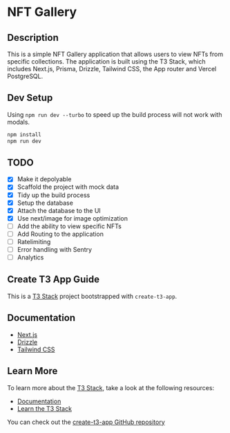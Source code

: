 # NFT Gallery 

## Description

This is a simple NFT Gallery application that allows users to view NFTs from specific collections. The application is built using the T3 Stack, which includes Next.js, Prisma, Drizzle, Tailwind CSS, the App router and Vercel PostgreSQL.


## Dev Setup
Using `npm run dev --turbo` to speed up the build process will not work with modals. 

```bash 
npm install
npm run dev
```

## TODO 

- [x] Make it depolyable
- [x] Scaffold the project with mock data
- [x] Tidy up the build process
- [x] Setup the database
- [x] Attach the database to the UI 
- [x] Use next/image for image optimization
- [ ] Add the ability to view specific NFTs 
- [ ] Add Routing to the application
- [ ] Ratelimiting 
- [ ] Error handling with Sentry
- [ ] Analytics

## Create T3 App Guide 

This is a [T3 Stack](https://create.t3.gg/) project bootstrapped with `create-t3-app`.

## Documentation

- [Next.js](https://nextjs.org)
- [Drizzle](https://orm.drizzle.team)
- [Tailwind CSS](https://tailwindcss.com)


## Learn More

To learn more about the [T3 Stack](https://create.t3.gg/), take a look at the following resources:

- [Documentation](https://create.t3.gg/)
- [Learn the T3 Stack](https://create.t3.gg/en/faq#what-learning-resources-are-currently-available) 

You can check out the [create-t3-app GitHub repository](https://github.com/t3-oss/create-t3-app)

